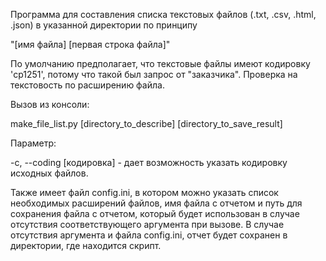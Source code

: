 Программа для составления списка текстовых файлов (.txt, .csv, .html, .json) в указанной директории
по принципу

"[имя файла] [первая строка файла]"

По умолчанию предполагает, что текстовые файлы имеют кодировку 'cp1251',
потому что такой был запрос от "заказчика". Проверка на текстовость по расширению файла.

Вызов из консоли:

make_file_list.py [directory_to_describe] [directory_to_save_result]

Параметр:

-с, --coding [кодировка] - дает возможность указать кодировку исходных файлов.

Также имеет файл config.ini, в котором можно указать список необходимых расширений файлов,
имя файла с отчетом и путь для сохранения файла с отчетом, который будет использован в случае отсутствия
соответствующего аргумента при вызове. В случае отсутствия аргумента и файла config.ini, отчет будет
сохранен в директории, где находится скрипт.